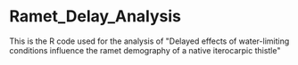 # Ramet_Delay_Analysis
This is the R code used for the analysis of "Delayed effects of water-limiting conditions influence the ramet demography of a native iterocarpic thistle"

